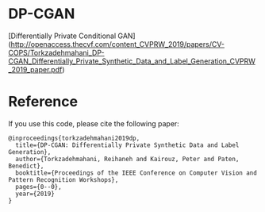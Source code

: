 # DP-CGAN
[Differentially Private Conditional GAN] (http://openaccess.thecvf.com/content_CVPRW_2019/papers/CV-COPS/Torkzadehmahani_DP-CGAN_Differentially_Private_Synthetic_Data_and_Label_Generation_CVPRW_2019_paper.pdf)

# Reference
If you use this code, please cite the following paper:
```
@inproceedings{torkzadehmahani2019dp,
  title={DP-CGAN: Differentially Private Synthetic Data and Label Generation}, 
  author={Torkzadehmahani, Reihaneh and Kairouz, Peter and Paten, Benedict}, 
  booktitle={Proceedings of the IEEE Conference on Computer Vision and Pattern Recognition Workshops},  
  pages={0--0},
  year={2019}
}
```
